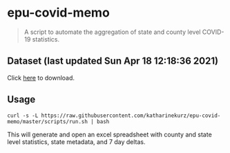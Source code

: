 # epu-covid-memo

> A script to automate the aggregation of state and county level COVID-19 statistics.

<!-- tmpl start -->

## Dataset (last updated Sun Apr 18 12:18:36 2021)

Click [here](https://covid-artifacts.s3.amazonaws.com/records/2021-4-18-121835-covid_artifact.xls) to download.

<!-- tmpl end -->

## Usage

```
curl -s -L https://raw.githubusercontent.com/katharinekurz/epu-covid-memo/master/scripts/run.sh | bash
```

This will generate and open an excel spreadsheet with county and state level statistics, state metadata, and 7 day deltas.
